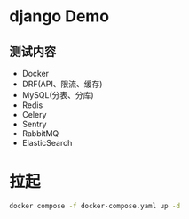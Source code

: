 # django Demo
## 测试内容
- Docker
- DRF(API、限流、缓存)
- MySQL(分表、分库)
- Redis
- Celery
- Sentry
- RabbitMQ
- ElasticSearch

# 拉起

```bash
docker compose -f docker-compose.yaml up -d
